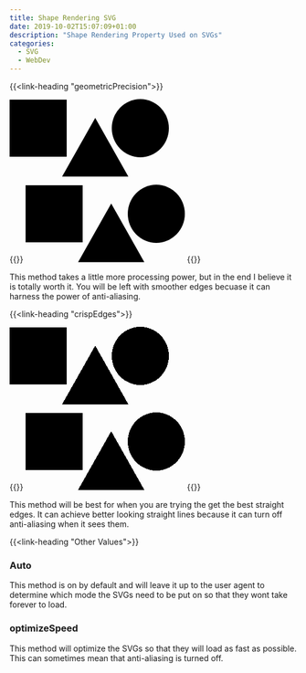 ```yaml
---
title: Shape Rendering SVG
date: 2019-10-02T15:07:09+01:00
description: "Shape Rendering Property Used on SVGs"
categories:
  - SVG
  - WebDev
---
```


{{<link-heading "geometricPrecision">}}

<div class="center">
  <svg width="279" height="136" viewBox="0 0 279 136" fill="none" xmlns="http://www.w3.org/2000/svg">
    <rect y="1" width="100" height="100" fill="black" shape-rendering="geometricPrecision"/>
    <path d="M150 33L208.024 135.75H91.9763L150 33Z" fill="black" shape-rendering="geometricPrecision"/>
    <ellipse cx="229" cy="51" rx="50" ry="51" fill="black" shape-rendering="geometricPrecision"/>
  </svg>
</div>

{{<highlight html>}}
<svg width="279" height="136" viewBox="0 0 279 136" fill="none" xmlns="http://www.w3.org/2000/svg">
  <rect y="1" width="100" height="100" fill="black" shape-rendering="geometricPrecision"/>
  <path d="M150 33L208.024 135.75H91.9763L150 33Z" fill="black" shape-rendering="geometricPrecision"/>
  <ellipse cx="229" cy="51" rx="50" ry="51" fill="black" shape-rendering="geometricPrecision"/>
</svg>
{{</highlight>}}

This method takes a little more processing power, but in the end I believe it is
totally worth it. You will be left with smoother edges becuase it can harness
the power of anti-aliasing.

{{<link-heading "crispEdges">}}

<div class="center">
  <svg width="279" height="136" viewBox="0 0 279 136" fill="none" xmlns="http://www.w3.org/2000/svg">
    <rect y="1" width="100" height="100" fill="black" shape-rendering="crispEdges"/>
    <path d="M150 33L208.024 135.75H91.9763L150 33Z" fill="black" shape-rendering="crispEdges"/>
    <ellipse cx="229" cy="51" rx="50" ry="51" fill="black" shape-rendering="crispEdges"/>
  </svg>
</div>

{{<highlight html>}}
<svg width="279" height="136" viewBox="0 0 279 136" fill="none" xmlns="http://www.w3.org/2000/svg">
  <rect y="1" width="100" height="100" fill="black" shape-rendering="crispEdges"/>
  <path d="M150 33L208.024 135.75H91.9763L150 33Z" fill="black" shape-rendering="crispEdges"/>
  <ellipse cx="229" cy="51" rx="50" ry="51" fill="black" shape-rendering="crispEdges"/>
</svg>
{{</highlight>}}

This method will be best for when you are trying the get the best straight edges.
It can achieve better looking straight lines because it can turn off anti-aliasing
when it sees them.

{{<link-heading "Other Values">}}

### Auto

This method is on by default and will leave it up to the user agent
to determine which mode the SVGs need to be put on so that they wont
take forever to load.

### optimizeSpeed

This method will optimize the SVGs so that they will load as fast as possible.
This can sometimes mean that anti-aliasing is turned off.
